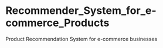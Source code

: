 # Recommender_System_for_e-commerce_Products
Product Recommendation System for e-commerce businesses
